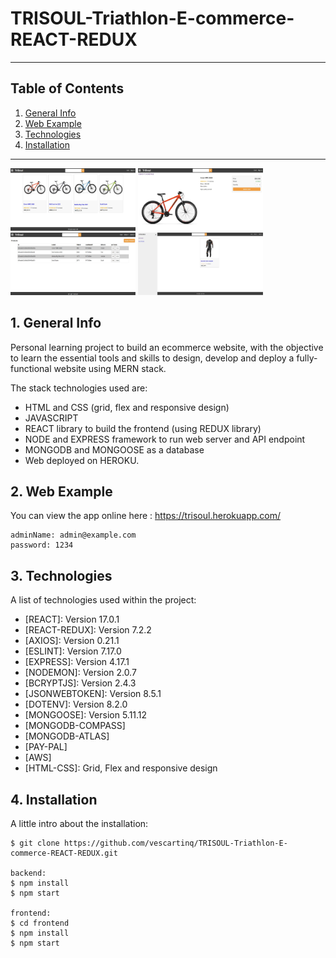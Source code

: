 # TRISOUL-Triathlon-E-commerce-REACT-REDUX
***

## Table of Contents
1. [General Info](#general-info)
2. [Web Example](#web-example)
3. [Technologies](#technologies)
4. [Installation](#installation)
***

<img src="images/trisoul1.jpg" width="200" height="100" >
<img src="images/trisoul2.jpg" width="200" height="100" >
<img src="images/trisoul3.jpg" width="200" height="100" >
<img src="images/trisoul4.jpg" width="200" height="100" >


## 1. General Info
Personal learning project to build an ecommerce website, with the objective to learn the essential tools and skills to design, develop and deploy a fully-functional website using MERN stack.

The stack technologies used are: 
- HTML and CSS (grid, flex and responsive design)
- JAVASCRIPT
- REACT library to build the frontend (using REDUX library)
- NODE and EXPRESS framework to run web server and API endpoint
- MONGODB and MONGOOSE as a database
- Web deployed on HEROKU.

## 2. Web Example
You can view the app online here : 
https://trisoul.herokuapp.com/

```
adminName: admin@example.com
password: 1234
```

## 3. Technologies
A list of technologies used within the project:
* [REACT]: Version 17.0.1 
* [REACT-REDUX]: Version 7.2.2 
* [AXIOS]: Version 0.21.1
* [ESLINT]: Version 7.17.0
* [EXPRESS]: Version 4.17.1
* [NODEMON]: Version 2.0.7
* [BCRYPTJS]: Version 2.4.3
* [JSONWEBTOKEN]: Version 8.5.1
* [DOTENV]: Version 8.2.0
* [MONGOOSE]: Version 5.11.12
* [MONGODB-COMPASS]
* [MONGODB-ATLAS]
* [PAY-PAL]
* [AWS]
* [HTML-CSS]: Grid, Flex and responsive design

## 4. Installation
A little intro about the installation:

```
$ git clone https://github.com/vescartinq/TRISOUL-Triathlon-E-commerce-REACT-REDUX.git

backend:
$ npm install
$ npm start

frontend:
$ cd frontend
$ npm install
$ npm start
```
